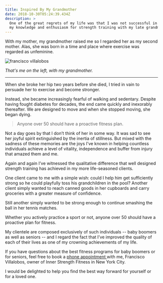 ```yaml
---
title: Inspired By My Grandmother
date: 2018-10-30T05:24:39.434Z
description: >
  One of the great regrets of my life was that I was not successful in sharing
  my knowledge and enthusiasm for strength training with my late grandmother.
---
```

With my mother, my grandmother raised me so I regarded her as my second mother. Alas, she was born in a time and place where exercise was regarded as unfeminine. 

![francisco villalobos](/img/francisco-villalobos.jpg "francisco villalobos")

_That's me on the left, with my grandmother._<hr>

When she broke her hip two years before she died, I tried in vain to persuade her to exercise and become stronger. 

Instead, she became increasingly fearful of walking and sedentary. Despite having fought diabetes for decades, the end came quickly and inexorably thereafter. We are designed to move and when she stopped moving, she began dying. 

> Anyone over 50 should have a proactive fitness plan.

Not a day goes by that I don’t think of her in some way. It was sad to see her joyful spirit extinguished by the inertia of stillness. But mixed with the sadness of these memories are the joys I’ve known in helping countless individuals achieve a level of vitality, independence and buffer from injury that amazed them and me.

Again and again I’ve witnessed the qualitative difference that well designed strength training has achieved in my more life-seasoned clients.

One client came to me with a simple wish: could I help him get sufficiently strong so he could playfully toss his grandchildren in the pool? Another client simply wanted to reach canned goods in her cupboards and carry groceries with a greater measure of confidence.

Still another simply wanted to be strong enough to continue smashing the ball in her tennis matches.

Whether you actively practice a sport or not, anyone over 50 should have a proactive plan for fitness.

My clientele are composed exclusively of such individuals -- baby boomers as well as seniors -- and I regard the fact that I’ve improved the quality of each of their lives as one of my crowning achievements of my life.

If you have questions about the best fitness programs for baby boomers or for seniors, feel free to book a <a href="https://calendly.com/isfny/15min" target="blank">phone appointment </a>with me, Francisco Villalobos, owner of Inner Strength Fitness in New York City. 

I would be delighted to help you find the best way forward for yourself or for a loved one.
